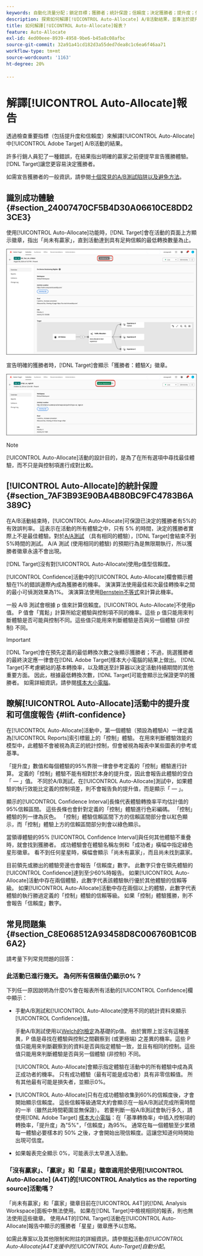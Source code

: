 ```yaml
---
keywords: 自動化流量分配；鎖定目標；獲勝者；統計保證；信賴度；決定獲勝者；提升度；信賴度；預設；預設體驗；自動分配；自動分配
description: 探索如何解譯[!UICONTROL Auto-Allocate] A/B活動結果，並專注於提升度和信賴度等關鍵指標。
title: 如何解譯[!UICONTROL Auto-Allocate]報表？
feature: Auto-Allocate
exl-id: 4ed00eee-8939-4958-9be6-b45a8c08afbc
source-git-commit: 32a91a41cd182d3a55ded7dea8c1c6ea6f46aa71
workflow-type: tm+mt
source-wordcount: '1163'
ht-degree: 20%

---
```


# 解譯[!UICONTROL Auto-Allocate]報告

透過檢查重要指標（包括提升度和信賴度）來解譯[!UICONTROL Auto-Allocate]中[!UICONTROL Adobe Target] A/B活動的結果。

許多行銷人員犯了一種錯誤，在結果指出明確的贏家之前便提早宣告獲勝體驗。[!DNL Target]讓您更容易決定獲勝者。

如需宣告獲勝者的一般資訊，請參閱[十個常見的A/B測試陷阱以及避免方法](/help/main/c-activities/t-test-ab/common-ab-testing-pitfalls.md)。

## 識別成功體驗 {#section_24007470CF5B4D30A06610CE8DD23CE3}

使用[!UICONTROL Auto-Allocate]功能時，[!DNL Target]會在活動的頁面上方顯示徽章，指出「尚未有贏家」，直到活動達到具有足夠信賴的最低轉換數量為止。

![無贏家徽章](/help/main/c-activities/automated-traffic-allocation/assets/no-winner-new.png)

宣告明確的獲勝者時，[!DNL Target]會顯示「獲勝者：體驗&#x200B;*X*」徽章。

![獲勝者徽章](/help/main/c-activities/automated-traffic-allocation/assets/winner-new.png)

>[!NOTE]
>
>[!UICONTROL Auto-Allocate]活動的設計目的，是為了在所有選項中尋找最佳體驗，而不只是與控制項進行成對比較。

## [!UICONTROL Auto-Allocate]的統計保證 {#section_7AF3B93E90BA4B80BC9FC4783B6A389C}

在A/B活動結束時，[!UICONTROL Auto-Allocate]可保證已決定的獲勝者有5%的有效誤判率。 這表示在活動的所有體驗之中，只有 5% 的時間，決定的獲勝者實際上不是最佳體驗。對於[A/A測試](/help/main/c-activities/t-test-ab/aa-testing.md) （具有相同的體驗），[!DNL Target]會結束不到5%時間的測試。 A/A 測試 (使用相同的體驗) 的預期行為是無限期執行，所以獲勝者徽章永遠不會出現。

[!DNL Target]沒有對[!UICONTROL Auto-Allocate]使用p值型信賴度。

[!UICONTROL Confidence]活動中的[!UICONTROL Auto-Allocate]欄會顯示體驗在1%的錯誤邊際內成為獲勝者的機率。 演演算法使用最佳和次最佳轉換率之間的最小可偵測效果為1%。 演演算法使用[Bernstein不等式](https://en.wikipedia.org/wiki/Bernstein_inequalities_%28probability_theory%29)來計算此機率。

一般 A/B 測試會根據 p 值來計算信賴度。[!UICONTROL Auto-Allocate]不使用p值。 P 值會「寬鬆」計算所給定體驗與控制項不同的機率。這些 p 值只能用來判斷體驗是否可能與控制不同。這些值只能用來判斷體驗是否與另一個體驗 (非控制) 不同。

>[!IMPORTANT]
>
>[!DNL Target]會在預先定義的最低轉換次數之後顯示獲勝者；不過，挑選獲勝者的最終決定應一律會在[!DNL Adobe Target]樣本大小電腦的結果上做出。 [!DNL Target]不考慮網站的基本轉換率，以及饋送至計算器以決定活動持續期間的其他重要方面。 因此，根據最低轉換次數，[!DNL Target]可能會顯示比保證更早的獲勝者。 如需詳細資訊，請參閱[樣本大小電腦](/help/main/c-activities/t-test-ab/sample-size-determination.md#section_6B8725BD704C4AFE939EF2A6B6E834E6)。

## 瞭解[!UICONTROL Auto-Allocate]活動中的提升度和可信度報告 {#lift-confidence}

在[!UICONTROL Auto-Allocate]活動中，第一個體驗（預設為體驗A）一律定義為[!UICONTROL Reports]索引標籤上的「控制」體驗。 在用來判斷體驗效能的模型中，此體驗不會被視為真正的統計控制，但會被視為報表中某些圖表的參考或基準。

「提升度」數值和每個體驗的95%界限一律會參考定義的「控制」體驗進行計算。 定義的「控制」體驗不能有相對於本身的提升度，因此會報告此體驗的空白「 — 」值。 不同於A/B測試，在[!UICONTROL Auto-Allocate]測試中，如果體驗的執行效能比定義的控制項差，則不會報告負的提升值，而是顯示「 — 」。

顯示的[!UICONTROL Confidence Interval]長條代表體驗轉換率平均估計值的95%信賴區間。 這些長條也會針對定義的「控制」體驗進行色彩編碼。 「控制」體驗的列一律為灰色。 「控制」體驗信賴區間下方的信賴區間部分會以紅色顯示，而「控制」體驗上方的信賴區間部分則會以綠色顯示。

當領導體驗的95% [!UICONTROL Confidence Interval]與任何其他體驗不重疊時，就會找到獲勝者。 成功體驗會在體驗名稱左側和「成功者」橫幅中指定綠色星形徽章。 看不到任何星星時，橫幅會顯示「尚未有贏家」，而且尚未找到贏家。

目前領先或勝出的體驗旁邊也會報告「信賴度」數字。 此數字只會在領先體驗的[!UICONTROL Confidence]達到至少60%時報告。 如果[!UICONTROL Auto-Allocate]活動中存在兩個體驗，此數字代表該體驗執行優於其他體驗的信賴等級。 如果[!UICONTROL Auto-Allocate]活動中存在兩個以上的體驗，此數字代表體驗的執行勝過定義的「控制」體驗的信賴等級。 如果「控制」體驗獲勝，則不會報告「信賴度」數字。

## 常見問題集 {#section_C8E068512A93458D8C006760B1C0B6A2}

請考量下列常見問題的回答：

### 此活動已進行幾天。 為何所有信賴值仍顯示0%？

下列任一原因說明為什麼0%會在報表所有活動的[!UICONTROL Confidence]欄中顯示：

* 手動A/B測試和[!UICONTROL Auto-Allocate]使用不同的統計資料來顯示[!UICONTROL Confidence]值。

  手動A/B測試使用以[Welch的t檢定](https://en.wikipedia.org/wiki/Welch%27s_t-test)為基礎的p值。 由於實際上並沒有這種差異，P 值是尋找在體驗與控制之間觀察到 (或更極端) 之差異的機率。這些 P 值只能用來判斷觀察到的資料是否與指定體驗一致，並且有相同的控制。這些值只能用來判斷體驗是否與另一個體驗 (非控制) 不同。

  [!UICONTROL Auto-Allocate]會顯示指定體驗在活動中的所有體驗中成為真正成功者的機率。 只有成功體驗（最有可能是成功者）具有非零信賴值。 所有其他最有可能是損失者，並顯示0%。

* [!UICONTROL Auto-Allocate]只有在成功體驗收集到60%的信賴度後，才會開始顯示信賴度。 這些信賴等級通常大約會顯示在一般A/B測試完成所需時間的一半（雖然此時間範圍並無保證）。 若要判斷一般A/B測試會執行多久，請使用[!DNL Adobe Target] [樣本大小電腦](/help/main/c-activities/t-test-ab/sample-size-determination.md#section_6B8725BD704C4AFE939EF2A6B6E834E6)：在「基準轉換率」中插入控制項的轉換率，「提升度」為&quot;5%&quot;，「信賴度」為95%。 通常在每一個體驗至少累積每一體驗必要樣本的 50% 之後，才會開始出現信賴度。這讓您知道何時開始出現可信度。

* 如果報表完全顯示 0%，可能表示太早進入活動。

### 「沒有贏家」、「贏家」和「星星」徽章適用於使用[!UICONTROL Auto-Allocate] (A4T)的[!UICONTROL Analytics as the reporting source]活動嗎？

「尚未有贏家」和「贏家」徽章目前在[!UICONTROL A4T]的[!DNL Analysis Workspace]面板中無法使用。 如果在[!DNL Target]中檢視相同的報表，則也無法使用這些徽章。 使用A4T的[!DNL Target]活動在[!UICONTROL Auto-Allocate]報告中顯示的獲勝者「星星」徽章應予以忽略。

如需此專案以及其他限制和附註的詳細資訊，請參閱[和](/help/main/c-integrating-target-with-mac/a4t/a4t-at-aa.md#aa)活動&#x200B;*在[!UICONTROL Auto-Allocate]A4T支援中的[!UICONTROL Auto-Target]自動分配*。
